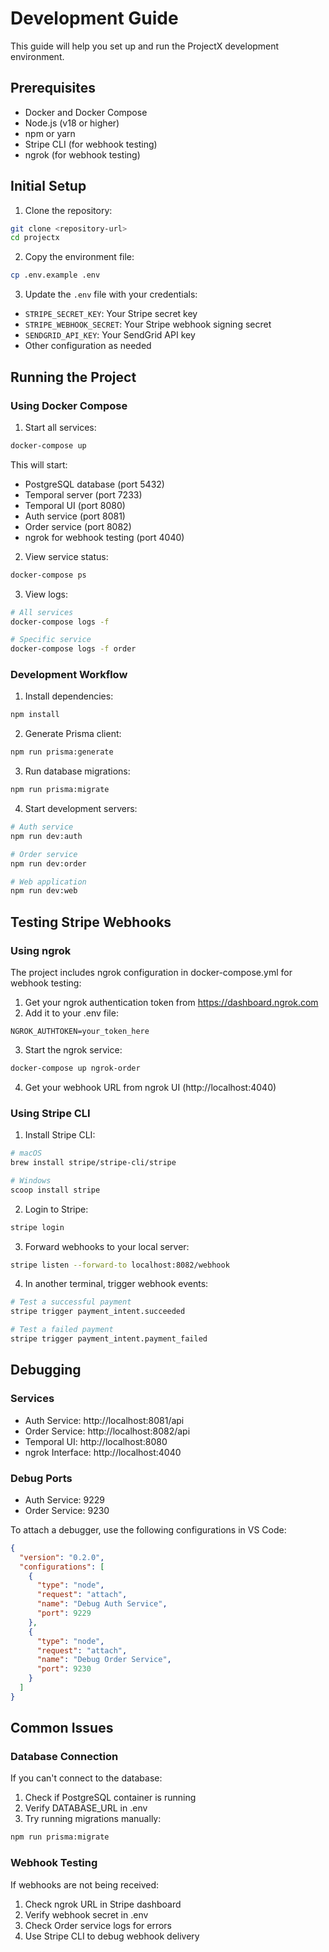 # Development Guide

This guide will help you set up and run the ProjectX development environment.

## Prerequisites

- Docker and Docker Compose
- Node.js (v18 or higher)
- npm or yarn
- Stripe CLI (for webhook testing)
- ngrok (for webhook testing)

## Initial Setup

1. Clone the repository:
```bash
git clone <repository-url>
cd projectx
```

2. Copy the environment file:
```bash
cp .env.example .env
```

3. Update the `.env` file with your credentials:
- `STRIPE_SECRET_KEY`: Your Stripe secret key
- `STRIPE_WEBHOOK_SECRET`: Your Stripe webhook signing secret
- `SENDGRID_API_KEY`: Your SendGrid API key
- Other configuration as needed

## Running the Project

### Using Docker Compose

1. Start all services:
```bash
docker-compose up
```

This will start:
- PostgreSQL database (port 5432)
- Temporal server (port 7233)
- Temporal UI (port 8080)
- Auth service (port 8081)
- Order service (port 8082)
- ngrok for webhook testing (port 4040)

2. View service status:
```bash
docker-compose ps
```

3. View logs:
```bash
# All services
docker-compose logs -f

# Specific service
docker-compose logs -f order
```

### Development Workflow

1. Install dependencies:
```bash
npm install
```

2. Generate Prisma client:
```bash
npm run prisma:generate
```

3. Run database migrations:
```bash
npm run prisma:migrate
```

4. Start development servers:
```bash
# Auth service
npm run dev:auth

# Order service
npm run dev:order

# Web application
npm run dev:web
```

## Testing Stripe Webhooks

### Using ngrok

The project includes ngrok configuration in docker-compose.yml for webhook testing:

1. Get your ngrok authentication token from https://dashboard.ngrok.com
2. Add it to your .env file:
```
NGROK_AUTHTOKEN=your_token_here
```

3. Start the ngrok service:
```bash
docker-compose up ngrok-order
```

4. Get your webhook URL from ngrok UI (http://localhost:4040)

### Using Stripe CLI

1. Install Stripe CLI:
```bash
# macOS
brew install stripe/stripe-cli/stripe

# Windows
scoop install stripe
```

2. Login to Stripe:
```bash
stripe login
```

3. Forward webhooks to your local server:
```bash
stripe listen --forward-to localhost:8082/webhook
```

4. In another terminal, trigger webhook events:
```bash
# Test a successful payment
stripe trigger payment_intent.succeeded

# Test a failed payment
stripe trigger payment_intent.payment_failed
```

## Debugging

### Services

- Auth Service: http://localhost:8081/api
- Order Service: http://localhost:8082/api
- Temporal UI: http://localhost:8080
- ngrok Interface: http://localhost:4040

### Debug Ports

- Auth Service: 9229
- Order Service: 9230

To attach a debugger, use the following configurations in VS Code:

```json
{
  "version": "0.2.0",
  "configurations": [
    {
      "type": "node",
      "request": "attach",
      "name": "Debug Auth Service",
      "port": 9229
    },
    {
      "type": "node",
      "request": "attach",
      "name": "Debug Order Service",
      "port": 9230
    }
  ]
}
```

## Common Issues

### Database Connection

If you can't connect to the database:
1. Check if PostgreSQL container is running
2. Verify DATABASE_URL in .env
3. Try running migrations manually:
```bash
npm run prisma:migrate
```

### Webhook Testing

If webhooks are not being received:
1. Check ngrok URL in Stripe dashboard
2. Verify webhook secret in .env
3. Check Order service logs for errors
4. Use Stripe CLI to debug webhook delivery 